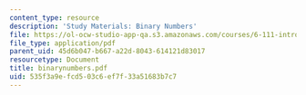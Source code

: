 ```yaml
---
content_type: resource
description: 'Study Materials: Binary Numbers'
file: https://ol-ocw-studio-app-qa.s3.amazonaws.com/courses/6-111-introductory-digital-systems-laboratory-fall-2002/535f3a9efcd503c6ef7f33a51683b7c7_binarynumbers.pdf
file_type: application/pdf
parent_uid: 45d6b047-b667-a22d-8043-614121d83017
resourcetype: Document
title: binarynumbers.pdf
uid: 535f3a9e-fcd5-03c6-ef7f-33a51683b7c7
---
```

